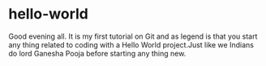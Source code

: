 # hello-world
Good evening all. It is my first tutorial on Git and as legend is that you start any thing related to coding with a Hello World project.Just like we Indians do lord Ganesha Pooja before starting any thing new. 
